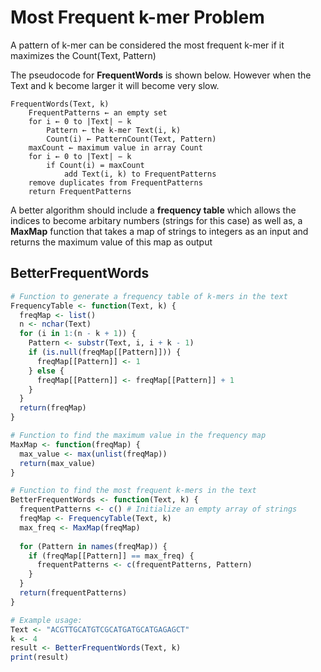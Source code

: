 # Most Frequent k-mer Problem
A pattern of k-mer can be considered the most frequent k-mer if it maximizes the Count(Text, Pattern) 

The pseudocode for **FrequentWords** is shown below. However when the Text and k become larger it will become very slow.
```
FrequentWords(Text, k)
    FrequentPatterns ← an empty set
    for i ← 0 to |Text| − k
        Pattern ← the k-mer Text(i, k)
        Count(i) ← PatternCount(Text, Pattern)
    maxCount ← maximum value in array Count
    for i ← 0 to |Text| − k
        if Count(i) = maxCount
            add Text(i, k) to FrequentPatterns
    remove duplicates from FrequentPatterns
    return FrequentPatterns
```
A better algorithm should include a **frequency table** which allows the indices to become arbitary numbers (strings for this case) as well as, a **MaxMap** function that takes a map of strings to integers as an input and returns the maximum value of this map as output
## BetterFrequentWords
```R
# Function to generate a frequency table of k-mers in the text
FrequencyTable <- function(Text, k) {
  freqMap <- list()
  n <- nchar(Text)
  for (i in 1:(n - k + 1)) {
    Pattern <- substr(Text, i, i + k - 1)
    if (is.null(freqMap[[Pattern]])) {
      freqMap[[Pattern]] <- 1
    } else {
      freqMap[[Pattern]] <- freqMap[[Pattern]] + 1
    }
  }
  return(freqMap)
}

# Function to find the maximum value in the frequency map
MaxMap <- function(freqMap) {
  max_value <- max(unlist(freqMap))
  return(max_value)
}

# Function to find the most frequent k-mers in the text
BetterFrequentWords <- function(Text, k) {
  frequentPatterns <- c() # Initialize an empty array of strings
  freqMap <- FrequencyTable(Text, k)
  max_freq <- MaxMap(freqMap)
  
  for (Pattern in names(freqMap)) {
    if (freqMap[[Pattern]] == max_freq) {
      frequentPatterns <- c(frequentPatterns, Pattern)
    }
  }
  return(frequentPatterns)
}

# Example usage:
Text <- "ACGTTGCATGTCGCATGATGCATGAGAGCT"
k <- 4
result <- BetterFrequentWords(Text, k)
print(result)
```
